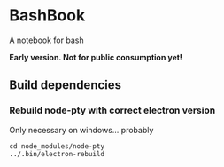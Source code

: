 # BashBook

A notebook for bash

**Early version. Not for public consumption yet!**

## Build dependencies

### Rebuild node-pty with correct electron version

Only necessary on windows... probably

```
cd node_modules/node-pty
../.bin/electron-rebuild
```
